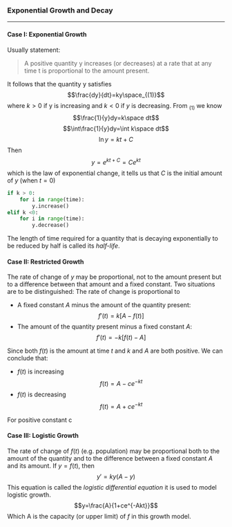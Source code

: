 ### Exponential Growth and Decay
---
#### Case I: Exponential Growth
Usually statement:
>A positive quantity y increases (or decreases) at a rate that at any time t is proportional to the amount present.

It follows that the quantity y satisfies $$\frac{dy}{dt}=ky\space_{(1)}$$where $k>0$ if y is increasing and $k<0$ if $y$ is decreasing. From $_{(1)}$ we know $$\frac{1}{y}dy=k\space dt$$$$\int\frac{1}{y}dy=\int k\space dt$$$$\ln{y}=kt+C$$ Then $$y=e^{kt+C}=Ce^{kt}$$which is the law of exponential change, it tells us that $C$ is the initial amount of $y$ (when $t=0$) 
```py
if k > 0:
	for i in range(time):
		y.increase()
elif k <0:
	for i in range(time):
		y.decrease()
```
The length of time required for a quantity that is decaying exponentially to be reduced by half is called its *half-life*.

#### Case II: Restricted Growth
The rate of change of $y$ may be proportional, not to the amount present but to a difference between that amount and a fixed constant. 
Two situations are to be distinguished: The rate of change is proportional to
- A fixed constant $A$ minus the amount of the quantity present: $$f'(t)=k[A-f(t)]$$
- The amount of the quantity present minus a fixed constant $A$: $$f'(t)=-k[f(t)-A]$$

Since both $f(t)$ is the amount at time $t$ and $k$ and $A$ are both positive. We can conclude that:
- $f(t)$ is increasing $$f(t)=A-ce^{-kt}$$
- $f(t)$ is decreasing $$f(t)=A+ce^{-kt}$$

For positive constant c

#### Case III: Logistic Growth
The rate of change of $f(t)$  (e.g. population) may be proportional both to the amount of the quantity and to the difference between a fixed constant $A$ and its amount. If $y=f(t)$, then $$y'=ky(A-y)$$ This equation is called the *logistic differential equation* it is used to model logistic growth. $$y=\frac{A}{1+ce^{-Akt}}$$
Which A is the capacity (or upper limit) of $f$ in this growth model.